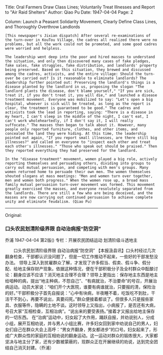 Title: Oral Farmers Draw Class Lines; Voluntarily Treat Illnesses and Report to "Air Raid Shelters"
Author: Qiao Pu
Date: 1947-04-04
Page: 2

Column: Launch a Peasant Solidarity Movement, Clearly Define Class Lines, and Thoroughly Overthrow Landlords

    [This newspaper's Jixian dispatch] After several re-examinations of the turn-over in KouTou Village, the cadres all realized there were no problems, but all the work could not be promoted, and some good cadres were worried and helpless.

    The leadership went deep into the poor and hired masses to understand the situation, and only then discovered many cases of fake pledges, fake sales, fake struggles, fake distribution, and landlords' property being preserved. Based on this situation, they brewed and discussed among the cadres, activists, and the entire village: Should the turn-over be carried out? Is it reasonable to eliminate landlords? The leadership further pointed out: Preserving the landlord's things is a disease planted by the landlord in us, proposing the slogan "The landlord plants the disease, don't blame yourself," "If you are sick, treat it, if you don't treat it, you will die," and launched a disease treatment movement. Everyone was mobilized to say: "Let's open a big hospital, whoever is sick will be treated, as long as the report is clear, the treatment is guaranteed to be good." The cadres and activists took the lead in reporting, saying: "There is a disease in my heart, I can't sleep in the middle of the night, I can't eat, I can't work wholeheartedly, if I don't say it, I will really suffocate." The masses then began to talk about it. However, many people only reported furniture, clothes, and other items, and concealed the land they were hiding. At this time, the leadership pointed out again, "If you report small illnesses, are there still big illnesses?" and called on everyone to "inspect each other and treat each other's illnesses." "Those who speak out should be praised." Then they reported everything they had preserved for the landlord.

    In the "disease treatment" movement, women played a big role, actively reporting themselves and persuading others, dividing into groups to carry out mutual persuasion, and competing with men's groups. Many women returned home to persuade their own men. The women themselves shouted slogans at mass meetings: "Men and women turn over together, men and women both progress." When the women rose up, a broad mass family mutual persuasion turn-over movement was formed. This movement greatly exercised the masses, and everyone resolutely separated from the landlords. There are still a few who are being deceived, and the masses are now carrying out continued persuasion to achieve complete unity and eliminate feudalism. (Qiao Pu)



<hr /> 

Original: 


### 口头农民划清阶级界限  自动治病报“防空洞”
乔浦
1947-04-04
第2版()
专栏：开展农民团结运动  划清阶级斗透地主

　　口头农民划清阶级界限  自动治病报“防空洞”
    【本报汲县讯】口头村经过几次翻身检查，干部都认识没问题了，但是一切工作推动不起来，一些好的干部发愁没办法。
    领导上深入到贫雇群众了解，才发现了许多假当、假卖、假斗争、假分配、给地主保存财产现象。依据这种情况，便在干部积极分子及全村群众中酝酿讨论：翻身应该不应该？消灭地主合理不合理？领导上更指出：保存地主东西是地主给咱种的病，提出“地主种病，不怨自己”、“有病就治，不治要命”的号召，开展治病运动。动员大家说：“咱们开个大医院，谁要有病谁就治，只要报的清，保险治的好。”干部积极分子首先自报说：“心中有块病，半夜睡不着，吃饭吃不到肚，干活干不到心，再要不说出，真要闷死。”群众便接着都谈了。但很多人只是报些家具、衣服等件，隐瞒的土地不谈。这时领导上又指出，小病报了，是否还有大病，号召大家“互相检查，互相治病”。“说出来的要受表扬。”接着才又报出给地主保存的一切东西。
    在“治病”运动中，妇女起了大作用，踊跃自报，并劝说别人，分成小组，展开互相劝说，并与男人小组比赛，许多妇女回到家中劝说自己的男人，妇女们自己在群众大会上高呼：“男女齐翻身，男女都进步”的口号。妇女起来了，形成广大群众性的家庭的互相劝说的翻身运动。这一运动对群众的锻炼很大，大家都坚决与地主分了家，还有少数被蒙蔽的，现群众正在开展继续的劝说，达到完全团结自己消灭封建。（乔浦）
